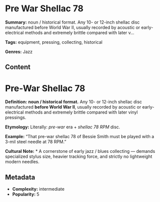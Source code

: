 # Pre War Shellac 78

**Summary:** noun / historical format. Any 10- or 12-inch shellac disc manufactured before World War II, usually recorded by acoustic or early-electrical methods and extremely brittle compared with later v...

**Tags:** equipment, pressing, collecting, historical

**Genres:** Jazz

## Content

# Pre-War Shellac 78

**Definition:** **noun / historical format.** Any 10- or 12-inch shellac disc manufactured **before World War II**, usually recorded by acoustic or early-electrical methods and extremely brittle compared with later vinyl pressings.

**Etymology:** Literally: *pre-war* era + *shellac 78 RPM* disc.

**Example:** “That pre-war shellac 78 of Bessie Smith must be played with a 3-mil steel needle at 78 RPM.”

**Cultural Note:** * A cornerstone of early jazz / blues collecting — demands specialized stylus size, heavier tracking force, and strictly no lightweight modern needles.

## Metadata

- **Complexity:** intermediate
- **Popularity:** 5
